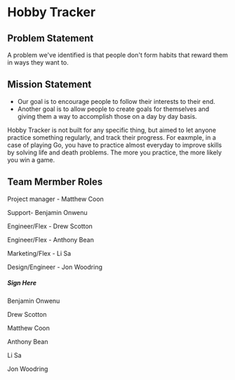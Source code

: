 # Hobby Tracker

## Problem Statement
A problem we've identified is that people don't form habits that reward them in ways they want to.

## Mission Statement
* Our goal is to encourage people to follow their interests to their end.
* Another goal is to allow people to create goals for themselves and giving them a way to accomplish those on a day by day basis. 


Hobby Tracker is not built for any specific thing, but aimed to let anyone practice something regularly, and
track their progress. For eaxmple, in a case of playing Go, you have to practice almost everyday to improve skills by solving life and death problems. 
The more you practice, the more likely you win a game.

## Team Mermber Roles

Project manager - Matthew Coon

Support- Benjamin Onwenu

Engineer/Flex - Drew Scotton

Engineer/Flex - Anthony Bean

Marketing/Flex - Li Sa

Design/Engineer - Jon Woodring

##### Sign Here
Benjamin Onwenu

Drew Scotton

Matthew Coon

Anthony Bean

Li  Sa

Jon Woodring 


